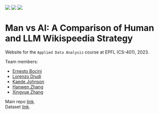 ![](https://img.shields.io/badge/CSS3-1572B6?style=for-the-badge&logo=css3&logoColor=white)
![](https://img.shields.io/badge/HTML5-E34F26?style=for-the-badge&logo=html5&logoColor=white)
![](https://img.shields.io/badge/Plotly-239120?style=for-the-badge&logo=plotly&logoColor=white)

# Man vs AI: A Comparison of Human and LLM Wikispeedia Strategy

Website for the `Applied Data Analysis` course at EPFL (CS-401), 2023.

Team members:
- [Ernesto Bocini](https://github.com/ernestoBocini)
- [Lorenzo Drudi](https://github.com/drudilorenzo)
- [Kaede Johnson](https://github.com/kaedejohnson)
- [Hanwen Zhang](https://github.com/Katie-zhang)
- [Xingyue Zhang](https://github.com/bREAKtHEdOLL)

Main repo [link](https://github.com/epfl-ada/ada-2023-project-klech). \
Dataset [link](https://snap.stanford.edu/data/wikispeedia.html).

